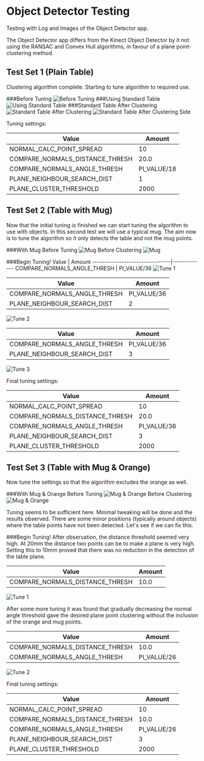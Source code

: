 Object Detector Testing
=======================

Testing with Log and Images of the Object Detector app.

The Object Detector app differs from the Kinect Object Detector by it not using the RANSAC and Convex Hull algorithms, in favour of a plane point-clustering method.


Test Set 1 (Plain Table)
----------

Clustering algorithm complete. Starting to tune algorithm to required use.

###Before Tuning
![Before Tuning](pre1.png)
###Using Standard Table
![Using Standard Table](test1a.png)
###Standard Table After Clustering
![Standard Table After Clustering](test1b.png)
![Standard Table After Clustering Side](test1c.png)

Tuning settings:

Value							| Amount
--------------------------------|-------------
NORMAL_CALC_POINT_SPREAD		| 10
COMPARE_NORMALS_DISTANCE_THRESH	| 20.0
COMPARE_NORMALS_ANGLE_THRESH	| PI_VALUE/18
PLANE_NEIGHBOUR_SEARCH_DIST		| 1
PLANE_CLUSTER_THRESHOLD			| 2000




Test Set 2 (Table with Mug)
----------

Now that the initial tuning is finished we can start tuning the algorithm to use with objects. In this second test we will use a typical mug. The aim now is to tune the algorithm so it only detects the table and not the mug points.

###With Mug Before Tuning
![Mug Before Clustering](test2a.png)
![Mug](test2b.png)

###Begin Tuning!
Value							| Amount
--------------------------------|-------------
COMPARE_NORMALS_ANGLE_THRESH	| PI_VALUE/36
![Tune 1](test2c.png)

Value							| Amount
--------------------------------|-------------
COMPARE_NORMALS_ANGLE_THRESH	| PI_VALUE/36
PLANE_NEIGHBOUR_SEARCH_DIST		| 2
![Tune 2](test2d.png)

Value							| Amount
--------------------------------|-------------
COMPARE_NORMALS_ANGLE_THRESH	| PI_VALUE/36
PLANE_NEIGHBOUR_SEARCH_DIST		| 3
![Tune 3](test2e.png)


Final tuning settings:

Value							| Amount
--------------------------------|-------------
NORMAL_CALC_POINT_SPREAD		| 10
COMPARE_NORMALS_DISTANCE_THRESH	| 20.0
COMPARE_NORMALS_ANGLE_THRESH	| PI_VALUE/36
PLANE_NEIGHBOUR_SEARCH_DIST		| 3
PLANE_CLUSTER_THRESHOLD			| 2000




Test Set 3 (Table with Mug & Orange)
----------

Now tune the settings so that the algorithm excludes the orange as well.

###With Mug & Orange Before Tuning
![Mug & Orange Before Clustering](test3a.png)
![Mug & Orange](test3b.png)

Tuning seems to be sufficient here. Minimal tweaking will be done and the results observed. There are some minor positions (typically around objects) where the table points have not been detected. Let's see if we can fix this.

###Begin Tuning!
After observation, the distance threshold seemed very high. At 20mm the distance two points can be to make a plane is very high. Setting this to 10mm proved that there was no reduction in the detection of the table plane.

Value							| Amount
--------------------------------|-------------
COMPARE_NORMALS_DISTANCE_THRESH	| 10.0
![Tune 1](test3c.png)

After some more tuning it was found that gradually decreasing the normal angle threshold gave the desired plane point clustering without the inclusion of the orange and mug points.

Value							| Amount
--------------------------------|-------------
COMPARE_NORMALS_DISTANCE_THRESH	| 10.0
COMPARE_NORMALS_ANGLE_THRESH	| PI_VALUE/26
![Tune 2](test3d.png)


Final tuning settings:

Value							| Amount
--------------------------------|-------------
NORMAL_CALC_POINT_SPREAD		| 10
COMPARE_NORMALS_DISTANCE_THRESH	| 10.0
COMPARE_NORMALS_ANGLE_THRESH	| PI_VALUE/26
PLANE_NEIGHBOUR_SEARCH_DIST		| 3
PLANE_CLUSTER_THRESHOLD			| 2000





